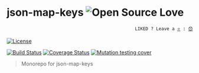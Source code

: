 # json-map-keys ![Open Source Love](https://raw.githubusercontent.com/ellerbrock/open-source-badges/master/badges/open-source-v3/open-source.svg?sanitize=true)

<p align="right">
  <code>LIKED ? Leave a <a href="https://github.com/tiagoporto/json-map-keys/stargazers">⭐</a> : <a href="https://github.com/tiagoporto/json-map-keys/issues">😞</a></code>
</p>

[![License](https://img.shields.io/github/license/tiagoporto/json-map-keys.svg?style=flat-square)](https://github.com/tiagoporto/json-map-keys/blob/master/LICENSE)

[![Build Status](https://img.shields.io/travis/com/tiagoporto/json-map-keys/master.svg?label=tests&logo=travis&style=flat-square)](https://travis-ci.com/tiagoporto/json-map-keys)
[![Coverage Status](https://img.shields.io/coveralls/tiagoporto/json-map-keys.svg?logo=coveralls&style=flat-square)](https://coveralls.io/github/tiagoporto/json-map-keys)
[![Mutation testing cover](https://img.shields.io/endpoint?style=flat-square&url=https%3A%2F%2Fbadge-api.stryker-mutator.io%2Fgithub.com%2Ftiagoporto%2Fjson-map-keys%2Fmaster)](https://dashboard.stryker-mutator.io/reports/github.com/tiagoporto/json-map-keys/master)

> Monorepo for json-map-keys
